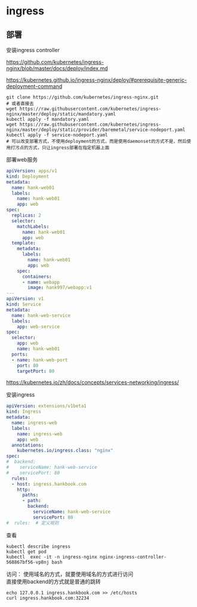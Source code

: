 # ingress

## 部署

安装ingress controller


https://github.com/kubernetes/ingress-nginx/blob/master/docs/deploy/index.md

https://kubernetes.github.io/ingress-nginx/deploy/#prerequisite-generic-deployment-command
```
git clone https://github.com/kubernetes/ingress-nginx.git
# 或者直接去
wget https://raw.githubusercontent.com/kubernetes/ingress-nginx/master/deploy/static/mandatory.yaml
kubectl apply -f mandatory.yaml
wget https://raw.githubusercontent.com/kubernetes/ingress-nginx/master/deploy/static/provider/baremetal/service-nodeport.yaml
kubectl apply -f service-nodeport.yaml
# 可以改变部署方式，不使用deployment的方式，而是使用daemonset的方式不是，然后使用打污点的方式，只让ingress部署在指定机器上面

```

部署web服务

```yaml
apiVersion: apps/v1
kind: Deployment
metadata:
  name: hank-web01
  labels:
    name: hank-web01
    app: web
spec:
  replicas: 2
  selector:
    matchLabels:
      name: hank-web01
      app: web
  template:
    metadata:
      labels:
        name: hank-web01
        app: web
    spec:
      containers:
      - name: webapp
        image: hank997/webapp:v1
---
apiVersion: v1
kind: Service
metadata:
  name: hank-web-service
  labels:
    app: web-service
spec:
  selector:
    app: web
    name: hank-web01
  ports:
  - name: hank-web-port
    port: 80
    targetPort: 80
```

https://kubernetes.io/zh/docs/concepts/services-networking/ingress/

安装ingress


```yaml
apiVersion: extensions/v1beta1
kind: Ingress
metadata:
  name: ingress-web
  labels:
    name: ingress-web
    app: web
  annotations:
    kubernetes.io/ingress.class: "nginx"
spec:
#  backend:
#    serviceName: hank-web-service
#    servicePort: 80
  rules:
  - host: ingress.hankbook.com
    http:
      paths:
      - path:
        backend:
          serviceName: hank-web-service
          servicePort: 80
#  rules:  # 定义规则
```

查看
```
kubectl describe ingress
kubectl get pod
kubectl  exec -it -n ingress-nginx nginx-ingress-controller-568867bf56-vp8nj bash
```

访问：
使用域名的方式，就要使用域名的方式进行访问  
直接使用backend的方式就是普通的跳转  
```
echo 127.0.0.1 ingress.hankbook.com >> /etc/hosts
curl ingress.hankbook.com:32234
```
